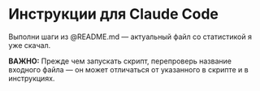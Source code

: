 # Инструкции для Claude Code

Выполни шаги из @README.md — актуальный файл со статистикой я уже скачал.

**ВАЖНО:** Прежде чем запускать скрипт, перепроверь название входного файла — он может отличаться от указанного в скрипте и в инструкциях.